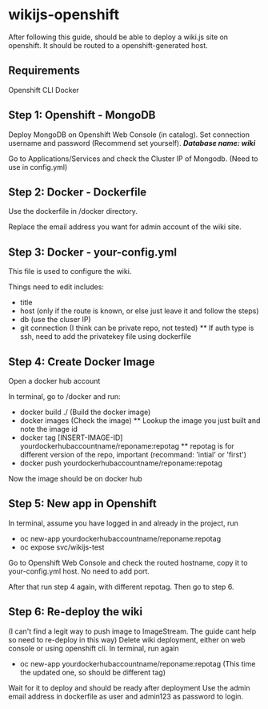 # wikijs-openshift

After following this guide, should be able to deploy a wiki.js site on openshift. It should be routed to a openshift-generated host.

## Requirements
Openshift CLI
Docker

## Step 1: Openshift - MongoDB
Deploy MongoDB on Openshift Web Console (in catalog). Set connection username and password (Recommend set yourself). ***Database name: wiki***

Go to Applications/Services and check the Cluster IP of Mongodb. (Need to use in config.yml)

## Step 2: Docker - Dockerfile
Use the dockerfile in /docker directory.

Replace the email address you want for admin account of the wiki site.

## Step 3: Docker - your-config.yml
This file is used to configure the wiki.

Things need to edit includes:
* title
* host (only if the route is known, or else just leave it and follow the steps)
* db (use the cluser IP)
* git connection (I think can be private repo, not tested)
** If auth type is ssh, need to add the privatekey file using dockerfile

## Step 4: Create Docker Image
Open a docker hub account

In terminal, go to /docker and run:
* docker build ./ (Build the docker image)
* docker images (Check the image)
** Lookup the image you just built and note the image id
* docker tag [INSERT-IMAGE-ID] yourdockerhubaccountname/reponame:repotag
** repotag is for different version of the repo, important (recommand: 'intial' or 'first')
* docker push yourdockerhubaccountname/reponame:repotag

Now the image should be on docker hub

## Step 5: New app in Openshift
In terminal, assume you have logged in and already in the project, run
* oc new-app yourdockerhubaccountname/reponame:repotag
* oc expose svc/wikijs-test

Go to Openshift Web Console and check the routed hostname, copy it to your-config.yml host. No need to add port.

After that run step 4 again, with different repotag. Then go to step 6.

## Step 6: Re-deploy the wiki
(I can't find a legit way to push image to ImageStream. The guide cant help so need to re-deploy in this way)
Delete wiki deployment, either on web console or using openshift cli.
In terminal, run again 
* oc new-app yourdockerhubaccountname/reponame:repotag (This time the updated one, so should be different tag)
 
 Wait for it to deploy and should be ready after deployment
Use the admin email address in dockerfile as user and admin123 as password to login.




